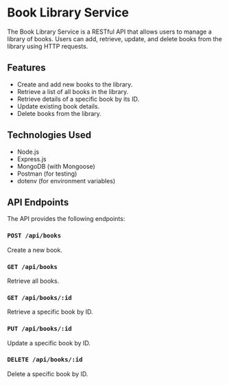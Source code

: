 # Book Library Service

The Book Library Service is a RESTful API that allows users to manage a library of books. Users can add, retrieve, update, and delete books from the library using HTTP requests.

## Features

- Create and add new books to the library.
- Retrieve a list of all books in the library.
- Retrieve details of a specific book by its ID.
- Update existing book details.
- Delete books from the library.

## Technologies Used

- Node.js
- Express.js
- MongoDB (with Mongoose)
- Postman (for testing)
- dotenv (for environment variables)

## API Endpoints

The API provides the following endpoints:

### `POST /api/books`

Create a new book.

### `GET /api/books`

Retrieve all books.

### `GET /api/books/:id`

Retrieve a specific book by ID.

### `PUT /api/books/:id`

Update a specific book by ID.

### `DELETE /api/books/:id`

Delete a specific book by ID.
